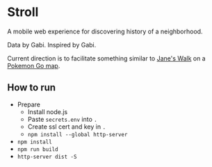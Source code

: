 # Stroll

A mobile web experience for discovering history of a neighborhood.

Data by Gabi. Inspired by Gabi.

Current direction is to facilitate something similar to [Jane's Walk](https://en.wikipedia.org/wiki/Jane's_Walk) on a [Pokemon Go map](https://en.wikipedia.org/wiki/Pok%C3%A9mon_Go).

## How to run

* Prepare
  * Install node.js
  * Paste `secrets.env` into `.`
  * Create ssl cert and key in `.`
  * `npm install --global http-server`
* `npm install`
* `npm run build`
* `http-server dist -S`
